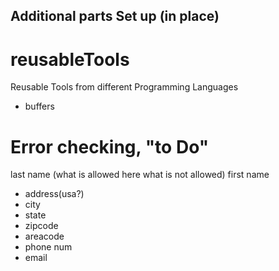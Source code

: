 ##    Additional parts Set up (in place)  

# reusableTools
Reusable Tools from different Programming Languages



* buffers    

# Error checking, "to Do"      


last name (what is allowed here what is not allowed)
first name
* address(usa?)
* city 
* state
* zipcode   
* areacode
* phone num   
* email  



